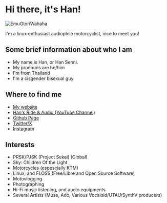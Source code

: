 # Hi there, it's Han! 

![EmuOtoriWahaha](EmuOtori2.webp)

I'm a linux enthusiast audiophile motorcyclist, nice to meet you!

## Some brief information about who I am

- My name is Han, or Han Senni.
- My pronouns are he/him
- I'm from Thailand
- I'm a cisgender bisexual guy

## Where to find me 

- [My website](https://senni-han.github.io)
- [Han's Ride & Audio (YouTube Channel)](https://youtube.com/@han_ride_audio)
- [Github Page](https://github.com/senni-han)
- [Twitter/X](https://x.com/senni_han)
- [Instagram](https://instagram.com/senni_han)

## Interests

- PRSK/PJSK (Project Sekai) (Global)
- Sky: Children Of the Light
- Motorcycles (espescially KTM)
- Linux, and FLOSS (Free/Libre and Open Source Software)
- Motovlogging
- Photographing
- Hi-Fi music listening, and audio equipments
- Several Artists (Muse, Ado, Various Vocaloid/UTAU/SynthV producers)
